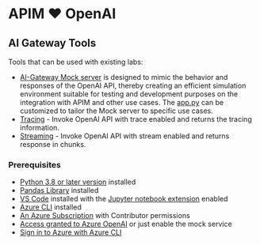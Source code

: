 # APIM ❤️ OpenAI

## AI Gateway Tools

Tools that can be used with existing labs:
- [AI-Gateway Mock server](mock-server/mock-server.ipynb) is designed to mimic the behavior and responses of the OpenAI API, thereby creating an efficient simulation environment suitable for testing and development purposes on the integration with APIM and other use cases. The [app.py](mock-server/app.py) can be customized to tailor the Mock server to specific use cases.
- [Tracing](tracing.ipynb) - Invoke OpenAI API with trace enabled and returns the tracing information.
- [Streaming](streaming.ipynb) - Invoke OpenAI API with stream enabled and returns response in chunks.

### Prerequisites
- [Python 3.8 or later version](https://www.python.org/) installed
- [Pandas Library](https://pandas.pydata.org) installed
- [VS Code](https://code.visualstudio.com/) installed with the [Jupyter notebook extension](https://marketplace.visualstudio.com/items?itemName=ms-toolsai.jupyter) enabled
- [Azure CLI](https://learn.microsoft.com/en-us/cli/azure/install-azure-cli) installed
- [An Azure Subscription](https://azure.microsoft.com/en-us/free/) with Contributor permissions
- [Access granted to Azure OpenAI](https://aka.ms/oai/access) or just enable the mock service
- [Sign in to Azure with Azure CLI](https://learn.microsoft.com/en-us/cli/azure/authenticate-azure-cli-interactively)

